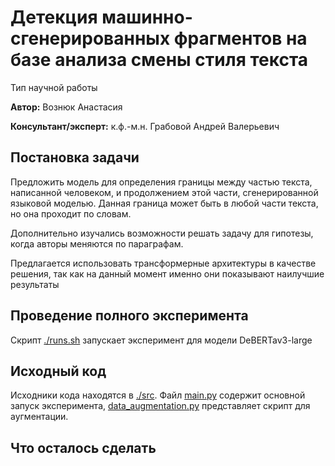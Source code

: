 # Детекция машинно-сгенерированных фрагментов на базе анализа смены стиля текста

Тип научной работы

**Автор:** Вознюк Анастасия

**Консультант/эксперт:** к.ф.-м.н. Грабовой Андрей Валерьевич

## Постановка задачи

Предложить модель для определения границы между частью текста, написанной человеком, и продолжением этой части, сгенерированной языковой моделью. Данная граница может быть в любой части текста, но она проходит по словам. 

Дополнительно изучались возможности решать задачу для гипотезы, когда авторы меняются по параграфам.

Предлагается использовать трансформерные архитектуры в качестве решения, так как на данный момент именно они показывают наилучшие результаты

## Проведение полного эксперимента 

Скрипт [./runs.sh](./run_experiment.sh) запускает эксперимент для модели DeBERTav3-large

## Исходный код


Исходники кода находятся в [./src](./code).  Файл [main.py](./code/transformer_baseline.py) содержит основной запуск эксперимента, [data_augmentation.py](./code/data_augmentation.py) представляет скрипт для аугментации.

## Что осталось сделать
